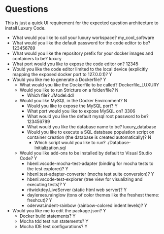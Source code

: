 # Questions

This is just a quick UI requirement for the expected question architecture to install Luxury Code.

* What would you like to call your luxury workspace? my_cool_software
* What would you like the default password for the code editor to be? 123456789
* What would you like the repository prefix for your docker images and containers to be? luxury
* What port would you like to expose the code editor on? 12345
* Would you like the code editor limited to the local device (explicitly mapping the exposed docker port to 127.0.0.1)? Y
* Would you like me to generate a Dockerfile? Y
    * What would you like the Dockerfile to be called? Dockerfile_LUXURY
    * Would you like to run Stricture on a folder/file? N
        * Which file? ./Model.ddl
    * Would you like MySQL in the Docker Environment? N
        * Would you like to expose the MySQL port? Y
        * What port would you like to expose MySQL on? 3306
        * What would you like the default mysql root password to be? 123456789
        * What would you like the database name to be? luxury_database
        * Would you like to execute a SQL database population script on container creation (the database is created automatically)? N
            * Which script would you like to run? ./Database-Initialization.sql
    * Would you like add-ons to be installed by default to Visual Studio Code? Y
        * hbenl.vscode-mocha-test-adapter (binding for mocha tests to the test explorer)? Y
        * hbenl.test-adapter-converter (mocha test suite conversion)? Y
        * hbenl.vscode-test-explorer (tree view for visualizing and executing tests)? Y
        * ritwickdey.LiveServer (static html web server)? Y
        * daylerees.rainglow (tons of color themes like the freshest theme: freshcut)? Y
        * oderwat.indent-rainbow (rainbow-colored indent levels)? Y
* Would you like me to edit the package.json? Y
    * Docker build statements? Y
    * Mocha tdd test run statements? Y
    * Mocha IDE test configurations? Y